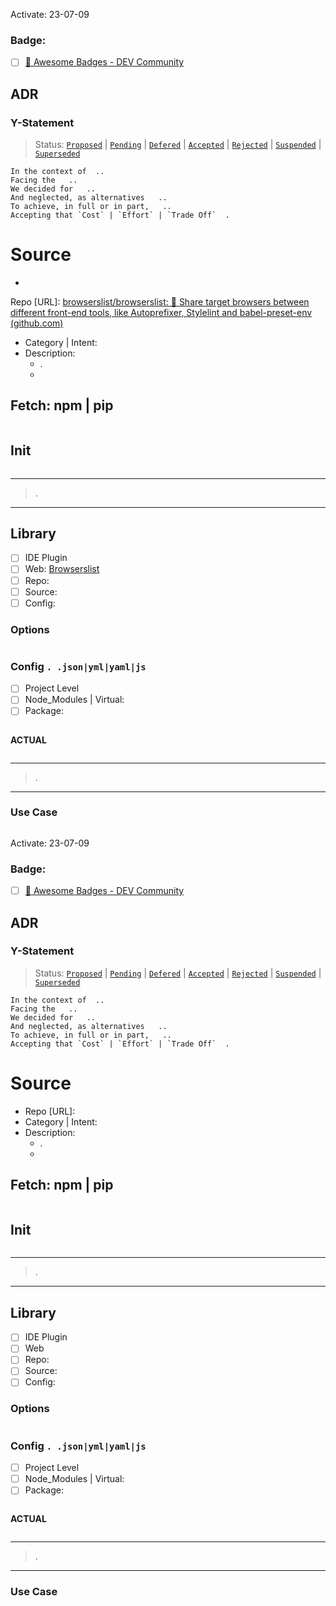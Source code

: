 Activate: 23-07-09

### Badge:

-   [ ] [📛 Awesome Badges - DEV Community](https://dev.to/envoy_/150-badges-for-github-pnk)

## ADR

### Y-Statement

> Status: [`Proposed`](https://github.com/iPoetDev/P4Template/labels/ADR-Proposed) | [`Pending`](https://github.com/iPoetDev/P4Template/labels/ADR-Pending) | [`Defered`](https://github.com/iPoetDev/P4Template/labels/ADR-Deferred) | [`Accepted`](https://github.com/iPoetDev/P4Template/labels/ADR-Accepted) | [`Rejected`](https://github.com/iPoetDev/P4Template/labels/ADR-Rejected) | [`Suspended`](https://github.com/iPoetDev/P4Template/labels/ADR-Suspended) | [`Superseded`](https://github.com/iPoetDev/P4Template/labels/ADR-Superseded)

```
In the context of  ..
Facing the   ..
We decided for   ..
And neglected, as alternatives   ..
To achieve, in full or in part,   ..
Accepting that `Cost` | `Effort` | `Trade Off`  .
```

# Source

-

Repo [URL]: [browserslist/browserslist: 🦔 Share target browsers between different front-end tools, like Autoprefixer, Stylelint and babel-preset-env (github.com)](https://github.com/browserslist/browserslist)

-   Category | Intent:
-   Description:
    -   .
    -

## Fetch: npm | pip

```pwsh

```

## Init

```pwsh

```

---

> .

---

## Library

-   [ ] IDE Plugin
-   [ ] Web: [Browserslist](https://browsersl.ist/)
-   [ ] Repo:
-   [ ] Source:
-   [ ] Config:

### Options

```yaml

```

### Config `. .json|yml|yaml|js`

-   [ ] Project Level
-   [ ] Node_Modules | Virtual:
-   [ ] Package:

```yanl

```

**ACTUAL**

```yaml

```

---

> .

---

### Use Case

```bash


```

Activate: 23-07-09

### Badge:

-   [ ] [📛 Awesome Badges - DEV Community](https://dev.to/envoy_/150-badges-for-github-pnk)

## ADR

### Y-Statement

> Status: [`Proposed`](https://github.com/iPoetDev/P4Template/labels/ADR-Proposed) | [`Pending`](https://github.com/iPoetDev/P4Template/labels/ADR-Pending) | [`Defered`](https://github.com/iPoetDev/P4Template/labels/ADR-Deferred) | [`Accepted`](https://github.com/iPoetDev/P4Template/labels/ADR-Accepted) | [`Rejected`](https://github.com/iPoetDev/P4Template/labels/ADR-Rejected) | [`Suspended`](https://github.com/iPoetDev/P4Template/labels/ADR-Suspended) | [`Superseded`](https://github.com/iPoetDev/P4Template/labels/ADR-Superseded)

```
In the context of  ..
Facing the   ..
We decided for   ..
And neglected, as alternatives   ..
To achieve, in full or in part,   ..
Accepting that `Cost` | `Effort` | `Trade Off`  .
```

# Source

-   Repo [URL]:
-   Category | Intent:
-   Description:
    -   .
    -

## Fetch: npm | pip

```pwsh

```

## Init

```pwsh

```

---

> .

---

## Library

-   [ ] IDE Plugin
-   [ ] Web
-   [ ] Repo:
-   [ ] Source:
-   [ ] Config:

### Options

```yaml

```

### Config `. .json|yml|yaml|js`

-   [ ] Project Level
-   [ ] Node_Modules | Virtual:
-   [ ] Package:

```yanl

```

**ACTUAL**

```yaml

```

---

> .

---

### Use Case

```bash


```
